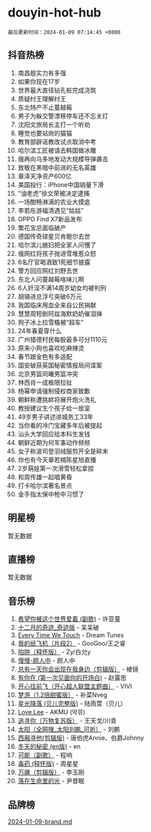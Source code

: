 # douyin-hot-hub

`最后更新时间：2024-01-09 07:14:45 +0800`

## 抖音热榜

1. 南昌舰实力有多强
1. 如果你现在17岁
1. 世界最大直径钻孔桩完成浇筑
1. 质疑纣王理解纣王
1. 东北特产不止蔓越莓
1. 男子为躲交警漂移停车还不忘关灯
1. 沈阳文旅局长主打一个听劝
1. 睡觉也要站岗的猫猫
1. 教育部辟谣教改试点取消中考
1. 哈尔滨工匠被请去韩国做冰雕
1. 俄再向乌多地发动大规模导弹袭击
1. 致敬在黑暗中前进的无名英雄
1. 章泽天净资产600亿
1. 美国投行：iPhone中国销量下滑
1. “油老虎”徐文荣被决定逮捕
1. 一场酣畅淋漓的农业大摸底
1. 李若彤游福清遇见“姑姑”
1. OPPO Find X7新品发布
1. 繁花宝总面临破产
1. 德国传奇球星贝肯鲍尔去世
1. 哈尔滨儿媳妇把全家人问懵了
1. 俄网红将孩子抛进雪堆惹众怒
1. 6名厅官喝酒致1死细节披露
1. 警方回应网红刘野去世
1. 东北人问蔓越莓啥味儿啊
1. 6人奸淫不满14周岁幼女均被判刑
1. 胡锡进总浮亏突破6万元
1. 我国临床用血全来自公民捐献
1. 慧慧周短剧阿兹海默奶奶催泪弹
1. 狗子冰上拉雪橇被“超车”
1. 24年春夏穿什么
1. 广州猎德村民每股最多可分1110元
1. 原来小狗也喜欢吃麻辣烫
1. 春节跟金色有多适配
1. 国安破获英国秘密情报局间谍案
1. 北京男篮同曦男篮冲突
1. 林西肖一成极限拉扯
1. 杨幂申请强制侵权商家致歉
1. 朝鲜称遭挑衅将展开炮火洗礼
1. 教授建议生个孩子给一居室
1. 49岁男子讲述进城务工33年
1. 当你看的冷门宝藏多年后被提起
1. 汕头大学回应给本科生发钱
1. 朝鲜近期为何军事动作频频
1. 女子称波司登羽绒服剪开全是碎末
1. 你也有今天章若楠陈星旭直播
1. 2岁萌娃第一次滑雪轻松拿捏
1. 和周传雄一起唱黄昏
1. 打卡哈尔滨著名景点
1. 金手指太保中枪中习惯了

## 明星榜

暂无数据

## 直播榜

暂无数据

## 音乐榜

1. [希望你被这个世界爱着 (副歌)](https://sf86-cdn-tos.douyinstatic.com/obj/tos-cn-ve-2774/oUHCmWQfZlE3QQBKBeD8rCFLpJzPgCpImhsxMt) - 许亚童
1. [十二月的奇迹_奇迹版](https://sf3-cdn-tos.douyinstatic.com/obj/tos-cn-ve-2774/oMslvA9FBzGMGHnyUuoiiUjtIAXfMz6tzwByW8) - 呆呆破
1. [Every Time We Touch](https://sf86-cdn-tos.douyinstatic.com/obj/tos-cn-ve-2774/ogN6lUKQeBBfEVhIOMikG1CcJjugxk1tztZyhP) - Dream Tunes
1. [我的纸飞机（片段2）](https://sf86-cdn-tos.douyinstatic.com/obj/tos-cn-ve-2774/oM2ZrKcg2CD5AeRB2gkeXOFB1IxAGJdZPazYHf) - GooGoo/王之睿
1. [陷阱（释怀版）](https://sf86-cdn-tos.douyinstatic.com/obj/tos-cn-ve-2774/oE8C21LeZrzKLDFfQYgMzx4GAIHageG5IzayY7) - Zy/白允y
1. [慢慢-颜人中](https://sf3-cdn-tos.douyinstatic.com/obj/tos-cn-ve-2774/ocjHNfBXdBxQNC8ZGAeoLMFTUgtBg8bkExunDC) - 颜人中
1. [总有一天你会出现在我身边（剪辑版）](https://sf86-cdn-tos.douyinstatic.com/obj/tos-cn-ve-2774/oMLsHwhWW7CYoAhoWB9EXUQIzNBsfAJxpAoxCU) - 棱镜
1. [有你在 (第一次见面你的开场白)](https://sf86-cdn-tos.douyinstatic.com/obj/tos-cn-ve-2774/oAthrQ3ClJBfI57uBoFEgNDYtNCZ0TSYQQfxQ0) - 赵露思
1. [开心往前飞（开心超人联盟主题曲）](https://sf86-cdn-tos.douyinstatic.com/obj/tos-cn-ve-2774/9d8fb7c82cf1421fb93a9fe925275e0a) - VIVI
1. [梦游（1.2倍甜蜜版）](https://sf86-cdn-tos.douyinstatic.com/obj/tos-cn-ve-2774/o4gyAUm8hwufoEABmwVIiQtHsFuGzAEEWtNMzo) - 补菜Nveg
1. [星光降落 (贝儿完整版)](https://sf86-cdn-tos.douyinstatic.com/obj/tos-cn-ve-2774/okwB9hAwyAtsFFkFBzAX1hOOfQuIoMNs0W2Mwr) - 陆雨萱（贝儿）
1. [Love Lee](https://sf86-cdn-tos.douyinstatic.com/obj/tos-cn-ve-2774/o05GbkJGbCBTdDnMtB0fwOYgkeZp23vrWQDQBS) - AKMU (악뮤)
1. [追寻你（万物复苏版）](https://sf86-cdn-tos.douyinstatic.com/obj/tos-cn-ve-2774/oYeAZJsbjIDit9APmBg8u6uDUQnHmoCf3gbo74) - 王天戈/川青
1. [太阳（全网搜_太阳刘鹏_可听）](https://sf86-cdn-tos.douyinstatic.com/obj/tos-cn-ve-2774/ogWbyIQnlBFImVbeDocRdCIYtBHlbJXgfZMvgz) - 刘鹏
1. [西厢寻他(剪辑版)](https://sf6-cdn-tos.douyinstatic.com/obj/tos-cn-ve-2774/oUsAVfAQKlRNxEv5qxvIB8o5qmIWUcXbzJKJhw) - 唐伯虎Annie、伯爵Johnny
1. [冬天的秘密 (en版)](https://sf3-cdn-tos.douyinstatic.com/obj/tos-cn-ve-2774/okIuMHDdzyf3FjGK4Lphe1vfHcQaPIHAg0Z4CR) - en
1. [可能（副歌）](https://sf3-cdn-tos.douyinstatic.com/obj/tos-cn-ve-2774/cde1731888894259b333569393c2fb51) - 程响
1. [毒药 (释怀版)](https://sf86-cdn-tos.douyinstatic.com/obj/tos-cn-ve-2774/oYILMEAzspdZBIzy4frJNB8ZHPHWAhiwowd4Ad) - 周星星
1. [万疆（剪辑版）](https://sf3-cdn-tos.douyinstatic.com/obj/tos-cn-ve-2774/ooG7oVgFlDTelKCjCsTTobQvbdtj1BBQXnfZd8) - 李玉刚
1. [落在生命里的光](https://sf86-cdn-tos.douyinstatic.com/obj/tos-cn-ve-2774/d9ffa8c090124ea58bb10df9b510c01d) - 尹昔眠

## 品牌榜

[2024-01-09-brand.md](2024-01-09-brand.md)
